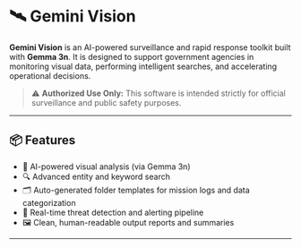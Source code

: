 # 🛰️ Gemini Vision

**Gemini Vision** is an AI-powered surveillance and rapid response toolkit built with **Gemma 3n**. It is designed to support government agencies in monitoring visual data, performing intelligent searches, and accelerating operational decisions.

> ⚠️ **Authorized Use Only:** This software is intended strictly for official surveillance and public safety purposes.

---

## 📦 Features

- 🎯 AI-powered visual analysis (via Gemma 3n)
- 🔍 Advanced entity and keyword search
- 🗂️ Auto-generated folder templates for mission logs and data categorization
- 🧠 Real-time threat detection and alerting pipeline
- 🖼️ Clean, human-readable output reports and summaries

---



